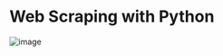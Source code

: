 # Web Scraping with Python


![image](https://github.com/Malekkk25/miniProjetPython/assets/98125803/fd4e179a-14a5-480b-9bb8-0fe9b9ce4539)
